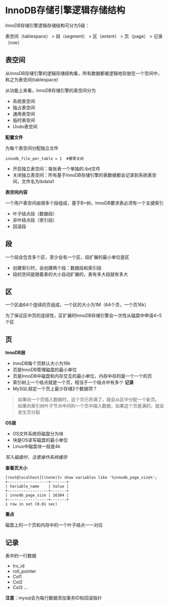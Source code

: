 # InnoDB存储引擎逻辑存储结构

InnoDB存储引擎逻辑存储结构可分为5级：

表空间（tablespace） > 段（segment） > 区（extent） > 页（page） > 记录（row）



## 表空间

从InnoDB存储引擎的逻辑存储结构看，所有数据都被逻辑地存放在一个空间中，称之为表空间(tablespace)

从功能上来看，InnoDB存储引擎的表空间分为
- 系统表空间
- 独占表空间
- 通用表空间
- 临时表空间
- Undo表空间

**配置文件**

为每个表空间分配独立文件

```
innodb_file_per_table = 1  #置零关闭
```

- 开启独立表空间：每张表一个单独的.ibd文件
- 关闭独立表空间：所有基于InnoDB存储引擎的表数据都会记录到系统表空间，文件名为ibdata1

**表空间内容**

一个用户表空间由很多个段组成，基于B+树，InnoDB要求表必须有一个主键索引

- 叶子结点段（数据段）
- 非叶结点段（索引段）
- 回滚段

## 段

一个段会包含多个区，至少会有一个区，段扩展的最小单位是区


- 创建索引时，会创建两个段：数据段和索引段
- 段的空间是随着表的大小自动扩展的，表有多大段就有多大




## 区

一个区由64个连续的页组成，一个区的大小为1M（64个页，一个页16k）

为了保证区中页的连续性，区扩展时InnoDB存储引擎会一次性从磁盘中申请4~5个区

## 页

**InnoDB层**

- InnoDB每个页默认大小为16k
- 页是InnoDB管理磁盘的最小单位
- 页是InnoDB中磁盘和内存交互的最小单位，内存中存的是一个一个的页
- 索引树上一个结点就是一个页，相当于一个结点中有多个 **记录**
- MySQL规定一个页上最少存储2个数据项？


>如果向一个页插入数据时，这个页已将满了，就会从区中分配一个新页。
如果向索引树叶子节点中间的一个页中插入数据，如果这个页是满的，就会发生页分裂

**OS层**

- OS文件系统将磁盘分为块
- 块是OS读写磁盘的最小单位
- Linux中磁盘块一般是4k

*写入磁盘时，注意操作系统缓存*

**查看页大小**

```
[root@localhost][(none)]> show variables like '%innodb_page_size%';
+------------------+-------+
| Variable_name    | Value |
+------------------+-------+
| innodb_page_size | 16384 |
+------------------+-------+
1 row in set (0.01 sec)
```

**重点**

磁盘上的一个页和内存中的一个叶子结点一一对应

## 记录

表中的一行数据

- trx_id
- roll_pointer
- Col1
- Col2
- Col3
...


**注意**：mysql会为每行数据添加事务ID和回滚指针
